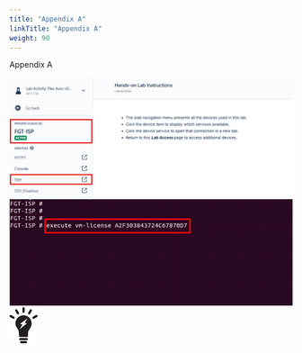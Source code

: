 ```yaml
---
title: "Appendix A"
linkTitle: "Appendix A"
weight: 90
---
```


Appendix A


![Screenshot](screenshot_111.png)
![Screenshot](screenshot_112.png)
![Screenshot](screenshot_113.png)